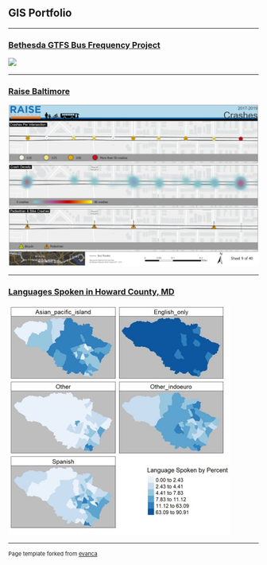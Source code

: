 ## GIS Portfolio

---
### [Bethesda GTFS Bus Frequency Project](/pdf/bethesda.pdf)
[<img src="/images/bethesda.png?raw=true"/>](/project/)

---
### [Raise Baltimore](/pdf/)
[<img src="/images/Map9.png?raw=true"/>](/project/)

---
### [Languages Spoken in Howard County, MD](/pdf/github_langmap.pdf)
[<img src="/images/github_langmap.jpg?raw=true"/>](/project/)




---
<p style="font-size:11px">Page template forked from <a href="https://github.com/evanca/quick-portfolio">evanca</a></p>
<!-- Remove above link if you don't want to attibute -->
